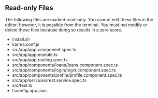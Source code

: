## Read-only Files
The following files are marked read-only. You cannot edit these files
in the editor; however, it is possible from the terminal. You must not
modify or delete these files because doing so results in a zero score.

* install.sh
* karma.conf.js
* src/app/app.component.spec.ts
* src/app/app.module.ts
* src/app/app.routing.spec.ts
* src/app/components/loans/loans.component.spec.ts
* src/app/components/login/login.component.spec.ts
* src/app/components/profile/profile.component.spec.ts
* src/app/services/rest.service.spec.ts
* src/test.ts
* tsconfig.app.json